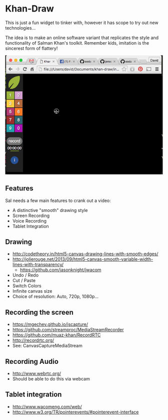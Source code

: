 # Khan-Draw

This is just a fun widget to tinker with, however it
has scope to try out new technologies...

The idea is to make an online software variant that
replicates the style and functionality of Salman
Khan's toolkit. Remember kids, imitation is the
sincerest form of flattery!

![Demo](https://raw.githubusercontent.com/oodavid/khan-draw/master/demo.gif)

## Features

Sal needs a few main features to crank out a video:

* A distinctive "smooth" drawing style
* Screen Recording
* Voice Recording
* Tablet Integration

## Drawing

* http://codetheory.in/html5-canvas-drawing-lines-with-smooth-edges/
* http://jolierouge.net/2013/09/html5-canvas-smooth-variable-width-lines-with-transparency/
  * https://github.com/jasonknight/jwacom
* Undo / Redo
* Cut / Paste
* Switch Colors
* Infinite canvas size
* Choice of resolution: Auto, 720p, 1080p...

## Recording the screen

* https://mgechev.github.io/jscapture/
* https://github.com/streamproc/MediaStreamRecorder
* https://github.com/muaz-khan/RecordRTC
* http://recordrtc.org/
* See: CanvasCaptureMediaStream

## Recording Audio

* http://www.webrtc.org/
* Should be able to do this via webcam

## Tablet integration

* http://www.wacomeng.com/web/
* http://www.w3.org/TR/pointerevents/#pointerevent-interface